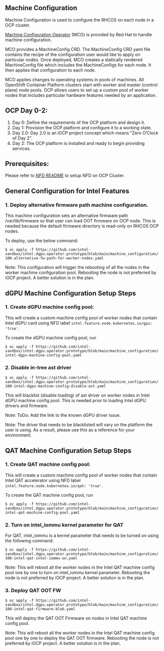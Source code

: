 ## Machine Configuration

Machine Configuration is used to configure the RHCOS on each node in a OCP cluster.

[Machine Configuration Operator](https://github.com/openshift/machine-config-operator) (MCO) is provided by Red Hat to handle machine configuration.

MCO provides a MachineConfig CRD. 
The MachineConfig CRD yaml file contains the recipe of the configuration user would like to apply on particular nodes. 
Once deployed, MCO creates a statically rendered MachineConfig file which includes the MachineConfigs for each node. It then applies that configuration to each node. 

MCO applies changes to operating systems in pools of machines. 
All OpenShift Container Platform clusters start with worker and master (control plane) node pools. 
OCP allows users to set up a custom pool of worker nodes that includes particular hardware features needed by an application.

## OCP Day 0-2:
1. Day 0: Define the requirements of the OCP platform and design it.
2. Day 1: Provision the OCP platform and configure it to a working state.
3. Day 2.0: Day 2.0 is an iOCP project concept which means "Zero O’Clock of Day 2".
4. Day 2: The OCP platform is installed and ready to begin providing services.

## Prerequisites:

Please refer to [NFD README](https://github.com/intel-sandbox/intel.dgpu.operator.prototype/tree/main/nfd/README.md) to setup NFD on OCP Cluster.

## General Configuration for Intel Features
### 1. Deploy alternative firmware path machine configuration. 
This machine configuration sets an alternative firmware path /var/lib/firmware so that user can load OOT firmware
on OCP node. This is needed because the default firmware directory is read-only on RHCOS OCP nodes.

To deploy, use the below command:

```$ oc apply -f https://github.com/intel-sandbox/intel.dgpu.operator.prototype/blob/main/machine_configuration/100-alternative-fw-path-for-worker-nodes.yaml```

Note: This configuration will trigger the rebooting of all the nodes in the worker machine configuration pool. Rebooting the node is not preferred by iOCP project. A better solution is in the plan.

## dGPU Machine Configuration Setup Steps
### 1. Create dGPU machine config pool:

This will create a custom machine config pool of worker nodes that contain Intel dGPU card using NFD label `intel.feature.node.kubernetes.io/gpu: 'true'`. 

To create the dGPU machine config pool, run

```$ oc apply -f https://github.com/intel-sandbox/intel.dgpu.operator.prototype/blob/main/machine_configuration/intel-dgpu-machine-config-pool.yaml```

### 2. Disable in-tree ast driver 

```$ oc apply -f https://github.com/intel-sandbox/intel.dgpu.operator.prototype/blob/main/machine_configuration/100-intel-dgpu-machine-config-disable-ast.yaml```

This will blacklist (disable loading) of ast driver on worker nodes in Intel dGPU machine config pool. This is needed prior to loading Intel dGPU drivers and firmware. 

Note: ToDo: Add the link to the known dGPU driver issue.

Note: The driver that needs to be blacklisted will vary on the platform the user is using. As a result, please use this as a reference for your environment.

## QAT Machine Configuration Setup Steps

### 1. Create QAT machine config pool:

This will create a custom machine config pool of worker nodes that contain Intel QAT accelerator using NFD label `intel.feature.node.kubernetes.io/qat: 'true'`. 

To create the QAT machine config pool, run

```$ oc apply -f https://github.com/intel-sandbox/intel.dgpu.operator.prototype/blob/main/machine_configuration/intel-qat-machine-config-pool.yaml```

### 2. Turn on intel_iommu kernel parameter for QAT

For QAT, intel_iommu is a kernel parameter that needs to be turned on using the following command.

```$ oc apply -f https://github.com/intel-sandbox/intel.dgpu.operator.prototype/blob/main/machine_configuration/100-intel-qat-intel-iommu-on.yaml```

Note: This will reboot all the worker nodes in the Intel QAT machine config pool one by one to turn on intel_iommu kernel parameter. Rebooting the node is not preferred by iOCP project. A better solution is in the plan.

### 3. Deploy QAT OOT FW

```$ oc apply -f https://github.com/intel-sandbox/intel.dgpu.operator.prototype/blob/main/machine_configuration/100-intel-qat-firmware-blob.yaml```

This will deploy the QAT OOT Firmware on nodes in Intel QAT machine config pool.

Note: This will reboot all the worker nodes in the Intel QAT machine config pool one by one to deploy the QAT OOT firmware. Rebooting the node is not preferred by iOCP project. A better solution is in the plan.
